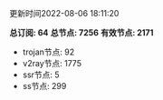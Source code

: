 更新时间2022-08-06 18:11:20

**总订阅: 64**
**总节点: 7256**
**有效节点: 2171**
- trojan节点: 92
- v2ray节点: 1775
- ssr节点: 5
- ss节点: 299
